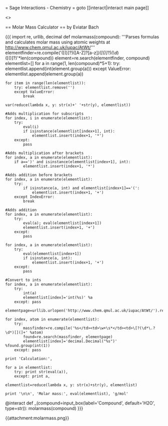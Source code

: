 = Sage Interactions - Chemistry =
goto [[interact|interact main page]]


<<TableOfContents>>

== Molar Mass Calculator ==
by Eviatar Bach

{{{
import re, urllib, decimal
def molarmass(compound):
    '''Parses formulas and calculates molar mass using atomic weights at http://www.chem.qmul.ac.uk/iupac/AtWt/'''
    elementfinder=re.compile('([()]?)([A-Z]?[a-z]*)([()]?)(\d*)([()]?)'*len(compound))
    element=re.search(elementfinder, compound)
    elementlist=[]
    for a in range(1, len(compound)*5+1):
        try:
            elementlist.append(int(element.group(a)))
        except ValueError:
            elementlist.append(element.group(a))

    for item in range(len(elementlist)):
        try: elementlist.remove('')
        except ValueError:
            break

    var(reduce(lambda x, y: str(x)+' '+str(y), elementlist))

    #Adds multiplication for subscripts
    for index, i in enumerate(elementlist):
        try:
            eval(i)
            if isinstance(elementlist[index+1], int):
                elementlist.insert(index+1, '*')
        except:
            pass

    #Adds multiplication after brackets
    for index, a in enumerate(elementlist):
        if a==')' and isinstance(elementlist[index+1], int):
            elementlist.insert(index+1, '*')
            
    #Adds addition before brackets
    for index, a in enumerate(elementlist):
        try:
            if isinstance(a, int) and elementlist[index+1]=='(':
                elementlist.insert(index+1, '+')
        except IndexError:
            break
            
    #Adds addition
    for index, a in enumerate(elementlist):
        try:
            eval(a); eval(elementlist[index+1])
            elementlist.insert(index+1, '+')
        except:
            pass
            
    for index, a in enumerate(elementlist):
        try:
            eval(elementlist[index+1])
            if isinstance(a, int):
                elementlist.insert(index+1, '+')
        except:
            pass
            
    #Convert to ints
    for index, a in enumerate(elementlist):
        try:
            int(a) 
            elementlist[index]='int(%s)' %a
        except: pass

    elementpage=urllib.urlopen('http://www.chem.qmul.ac.uk/iupac/AtWt/').read()

    for index, atom in enumerate(elementlist):
        try:
            massfinder=re.compile('%s</td><td>\w+\s*</td><td>\[?(\d*\.?\d*)[](]+' %atom)
            found=re.search(massfinder, elementpage)
            elementlist[index]='decimal.Decimal("%s")' %found.group(int(1))
        except: pass
        
    print 'Calculation:',
        
    for a in elementlist:
        try: print str(eval(a)),
        except: print a,
            
    elementlist=reduce(lambda x, y: str(x)+str(y), elementlist)

    print '\n\n', 'Molar mass:', eval(elementlist), 'g/mol'

@interact
def _(compound=input_box(label='Compound', default='H2O', type=str)):
    molarmass(compound)
}}}

{{attachment:molarmass.png}}
